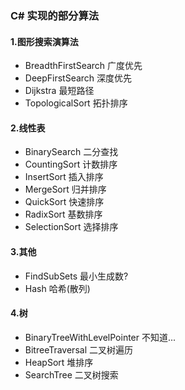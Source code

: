 ### C# 实现的部分算法

#### 1.图形搜索演算法
- BreadthFirstSearch 广度优先
- DeepFirstSearch 深度优先
- Dijkstra 最短路径
- TopologicalSort 拓扑排序
#### 2.线性表
- BinarySearch 二分查找
- CountingSort 计数排序
- InsertSort 插入排序
- MergeSort 归并排序
- QuickSort 快速排序
- RadixSort 基数排序
- SelectionSort 选择排序
#### 3.其他
- FindSubSets 最小生成数?
- Hash 哈希(散列)
#### 4.树
- BinaryTreeWithLevelPointer 不知道...
- BitreeTraversal 二叉树遍历
- HeapSort 堆排序
- SearchTree 二叉树搜索